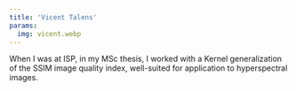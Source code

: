 ```yaml
---
title: 'Vicent Talens'
params:
  img: vicent.webp
---
```


When I was at ISP, in my MSc thesis, I worked with a Kernel generalization of the SSIM image quality index, well-suited for application to hyperspectral images.

